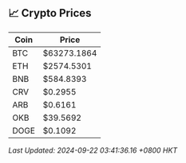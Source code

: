 ## 📈 Crypto Prices

| Coin | Price |
| ---- | ----- |
| BTC | $63273.1864 |
| ETH | $2574.5301 |
| BNB | $584.8393 |
| CRV | $0.2955 |
| ARB | $0.6161 |
| OKB | $39.5692 |
| DOGE | $0.1092 |

_Last Updated: 2024-09-22 03:41:36.16 +0800 HKT_